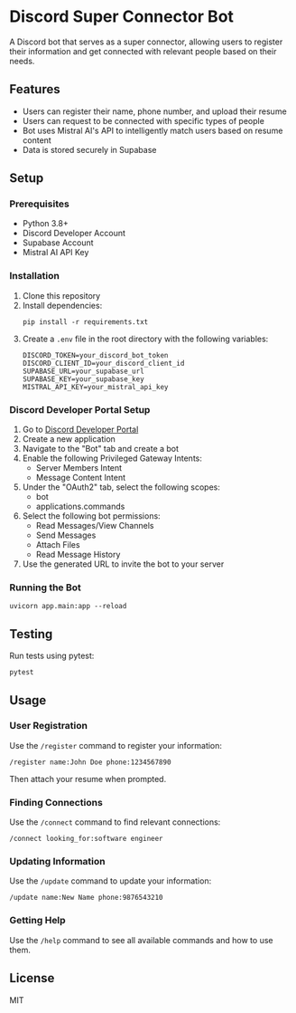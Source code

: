 # Discord Super Connector Bot

A Discord bot that serves as a super connector, allowing users to register their information and get connected with relevant people based on their needs.

## Features

- Users can register their name, phone number, and upload their resume
- Users can request to be connected with specific types of people
- Bot uses Mistral AI's API to intelligently match users based on resume content
- Data is stored securely in Supabase

## Setup

### Prerequisites

- Python 3.8+
- Discord Developer Account
- Supabase Account
- Mistral AI API Key

### Installation

1. Clone this repository
2. Install dependencies:
   ```
   pip install -r requirements.txt
   ```
3. Create a `.env` file in the root directory with the following variables:
   ```
   DISCORD_TOKEN=your_discord_bot_token
   DISCORD_CLIENT_ID=your_discord_client_id
   SUPABASE_URL=your_supabase_url
   SUPABASE_KEY=your_supabase_key
   MISTRAL_API_KEY=your_mistral_api_key
   ```

### Discord Developer Portal Setup

1. Go to [Discord Developer Portal](https://discord.com/developers/applications)
2. Create a new application
3. Navigate to the "Bot" tab and create a bot
4. Enable the following Privileged Gateway Intents:
   - Server Members Intent
   - Message Content Intent
5. Under the "OAuth2" tab, select the following scopes:
   - bot
   - applications.commands
6. Select the following bot permissions:
   - Read Messages/View Channels
   - Send Messages
   - Attach Files
   - Read Message History
7. Use the generated URL to invite the bot to your server

### Running the Bot

```
uvicorn app.main:app --reload
```

## Testing

Run tests using pytest:

```
pytest
```

## Usage

### User Registration
Use the `/register` command to register your information:
```
/register name:John Doe phone:1234567890
```
Then attach your resume when prompted.

### Finding Connections
Use the `/connect` command to find relevant connections:
```
/connect looking_for:software engineer
```

### Updating Information
Use the `/update` command to update your information:
```
/update name:New Name phone:9876543210
```

### Getting Help
Use the `/help` command to see all available commands and how to use them.

## License

MIT 
